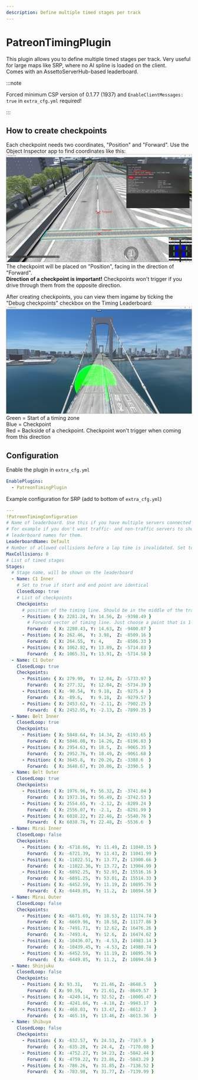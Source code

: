```yaml
---
description: Define multiple timed stages per track
---
```


# PatreonTimingPlugin
This plugin allows you to define multiple timed stages per track. Very useful for large maps like SRP, where no AI spline is loaded on the client.  
Comes with an AssettoServerHub-based leaderboard.

:::note

Forced minimum CSP version of 0.1.77 (1937) and `EnableClientMessages: true` in `extra_cfg.yml` required!

:::

## How to create checkpoints
Each checkpoint needs two coordinates, "Position" and "Forward". Use the Object Inspector app to find coordinates like this:  
![](./assets/timing_checkpoints.png)  
The checkpoint will be placed on "Position", facing in the direction of "Forward".  
**Direction of a checkpoint is important!** Checkpoints won't trigger if you drive through them from the opposite direction.

After creating checkpoints, you can view them ingame by ticking the "Debug checkpoints" checkbox on the Timing Leaderboard:
![](./assets/debug_checkpoints.png)
Green = Start of a timing zone  
Blue = Checkpoint  
Red = Backside of a checkpoint. Checkpoint won't trigger when coming from this direction  

## Configuration
Enable the plugin in `extra_cfg.yml`
```yaml
EnablePlugins:
  - PatreonTimingPlugin
```
Example configuration for SRP (add to bottom of `extra_cfg.yml`)
```yaml
---
!PatreonTimingConfiguration
# Name of leaderboard. Use this if you have multiple servers connected to the hub and want them to have different leaderboards.
# For example if you don't want traffic- and non-traffic servers to show on the same leaderboard, just use different
# leaderboard names for them.
LeaderboardName: Default
# Number of allowed collisions before a lap time is invalidated. Set to -1 for unlimited collisions.
MaxCollisions: 0
# List of timed stages
Stages:
  # Stage name, will be shown on the leaderboard
  - Name: C1 Inner
    # Set to true if start and end point are identical
    ClosedLoop: true
    # List of checkpoints
    Checkpoints:
      # position of the timing line. Should be in the middle of the track
      - Position: { X: 2281.24, Y: 14.56, Z: -9398.49 }
        # Forward vector of timing line. Just choose a point that is 1-2m in the direction of travel of the timing line
        Forward:  { X: 2280.43, Y: 14.63, Z: -9400.87 }
      - Position: { X: 262.46,  Y: 3.98,  Z: -8509.16 }
        Forward:  { X: 264.55,  Y: 4,     Z: -8506.33 }
      - Position: { X: 1062.82, Y: 13.89, Z: -5714.83 }
        Forward:  { X: 1065.31, Y: 13.91, Z: -5714.58 }
  - Name: C1 Outer
    ClosedLoop: true
    Checkpoints:
      - Position: { X: 279.99,  Y: 12.04, Z: -5733.97 }
        Forward:  { X: 277.32,  Y: 12.04, Z: -5734.39 }
      - Position: { X: -90.54,  Y: 9.18,  Z: -9275.4  }
        Forward:  { X: -89.6,   Y: 9.18,  Z: -9279.57 }
      - Position: { X: 2453.62, Y: -2.11, Z: -7902.25 }
        Forward:  { X: 2452.95, Y: -2.13, Z: -7899.35 }
  - Name: Belt Inner
    ClosedLoop: true
    Checkpoints:
      - Position: { X: 5848.64, Y: 14.34, Z: -6193.65 }
        Forward:  { X: 5846.08, Y: 14.26, Z: -6196.83 }
      - Position: { X: 2954.63, Y: 18.5,  Z: -9065.35 }
        Forward:  { X: 2952.76, Y: 18.49, Z: -9061.68 }
      - Position: { X: 3645.8,  Y: 20.26, Z: -3388.6  }
        Forward:  { X: 3648.67, Y: 20.06, Z: -3390.5  }
  - Name: Belt Outer
    ClosedLoop: true
    Checkpoints:
      - Position: { X: 1976.96, Y: 56.32, Z: -3741.04 }
        Forward:  { X: 1973.16, Y: 56.49, Z: -3742.53 }
      - Position: { X: 2554.65, Y: -2.12, Z: -8289.24 }
        Forward:  { X: 2556.07, Y: -2.1,  Z: -8291.99 }
      - Position: { X: 6038.22, Y: 22.46, Z: -5540.76 }
        Forward:  { X: 6038.76, Y: 22.48, Z: -5536.6  }
  - Name: Mirai Inner
    ClosedLoop: false
    Checkpoints:
      - Position: { X: -6718.66,  Y: 11.49, Z: 11040.15 }
        Forward:  { X: -6721.39,  Y: 11.43, Z: 11041.99 }
      - Position: { X: -11022.51, Y: 13.77, Z: 13900.66 }
        Forward:  { X: -11022.36, Y: 13.72, Z: 13904.99 }
      - Position: { X: -6892.25,  Y: 52.93, Z: 15516.16 }
        Forward:  { X: -6891.25,  Y: 53.01, Z: 15514.33 }
      - Position: { X: -6452.59,  Y: 11.19, Z: 10895.76 }
        Forward:  { X: -6449.85,  Y: 11.2,  Z: 10894.58 }
  - Name: Mirai Outer
    ClosedLoop: false
    Checkpoints:
      - Position: { X: -6671.69,  Y: 18.53, Z: 11174.74 }
        Forward:  { X: -6669.96,  Y: 18.58, Z: 11177.86 }
      - Position: { X: -7491.71,  Y: 12.62, Z: 16476.26 }
        Forward:  { X: -7493.4,   Y: 12.6,  Z: 16474.62 }
      - Position: { X: -10436.07, Y: -4.53, Z: 14983.14 }
        Forward:  { X: -10439.45, Y: -4.53, Z: 14980.74 }
      - Position: { X: -6452.59,  Y: 11.19, Z: 10895.76 }
        Forward:  { X: -6449.85,  Y: 11.2,  Z: 10894.58 }
  - Name: Shinjuku
    ClosedLoop: false
    Checkpoints:
      - Position: { X: 93.31,    Y: 21.46, Z: -8648.5   }
        Forward:  { X: 90.59,    Y: 21.61, Z: -8649.57  }
      - Position: { X: -4249.14, Y: 32.52, Z: -10005.47 }
        Forward:  { X: -4241.66, Y: -4.18, Z: -9943.17  }
      - Position: { X: -468.03,  Y: 13.47, Z: -8612.7   }
        Forward:  { X: -465.19,  Y: 13.46, Z: -8613.36  }
  - Name: Shibuya
    ClosedLoop: false
    Checkpoints:
      - Position: { X: -632.57,  Y: 24.53, Z: -7167.9  }
        Forward:  { X: -635.28,  Y: 24.4,  Z: -7170.08 }
      - Position: { X: -4752.27, Y: 34.23, Z: -5842.44 }
        Forward:  { X: -4759.22, Y: 23.86, Z: -5843.29 }
      - Position: { X: -786.26,  Y: 31.85, Z: -7138.52 }
        Forward:  { X: -783.98,  Y: 31.77, Z: -7139.99 }
```
